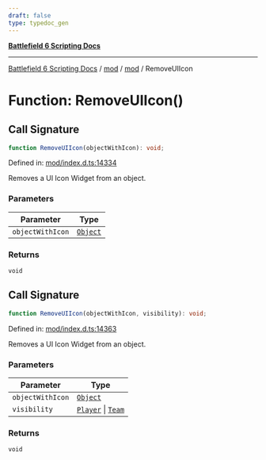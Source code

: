 ```yaml
---
draft: false
type: typedoc_gen
---
```


[**Battlefield 6 Scripting Docs**](../../../_index.md)

***

[Battlefield 6 Scripting Docs](../../../_index.md) / [mod](../../_index.md) / [mod](../_index.md) / RemoveUIIcon

# Function: RemoveUIIcon()

## Call Signature

```ts
function RemoveUIIcon(objectWithIcon): void;
```

Defined in: [mod/index.d.ts:14334](https://github.com/battlefield-portal-community/portal-docs/blob/ff09b2690670f74de7e97198022e5a97ff1161ff/generators/santiago/mod/index.d.ts#L14334)

Removes a UI Icon Widget from an object.

### Parameters

| Parameter | Type |
| ------ | ------ |
| `objectWithIcon` | [`Object`](../Object/_index.md) |

### Returns

`void`

## Call Signature

```ts
function RemoveUIIcon(objectWithIcon, visibility): void;
```

Defined in: [mod/index.d.ts:14363](https://github.com/battlefield-portal-community/portal-docs/blob/ff09b2690670f74de7e97198022e5a97ff1161ff/generators/santiago/mod/index.d.ts#L14363)

Removes a UI Icon Widget from an object.

### Parameters

| Parameter | Type |
| ------ | ------ |
| `objectWithIcon` | [`Object`](../Object/_index.md) |
| `visibility` | [`Player`](../Player/_index.md) \| [`Team`](../Team/_index.md) |

### Returns

`void`
